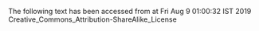 The following text has been accessed from at Fri Aug 9 01:00:32 IST 2019
Creative_Commons_Attribution-ShareAlike_License
